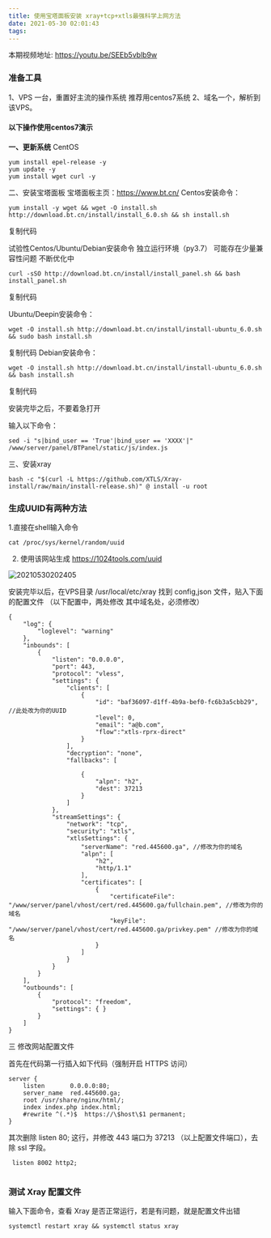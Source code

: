 ```yaml
---
title: 使用宝塔面板安装 xray+tcp+xtls最强科学上网方法
date: 2021-05-30 02:01:43
tags:
---
```

本期视频地址:  https://youtu.be/SEEb5vblb9w
### 准备工具

1、VPS 一台，重置好主流的操作系统
推荐用centos7系统
2、域名一个，解析到该VPS。

#### 以下操作使用centos7演示

**一、更新系统**
CentOS
```
yum install epel-release -y
yum update -y
yum install wget curl -y
```
二、安装宝塔面板
宝塔面板主页：https://www.bt.cn/
Centos安装命令：
```
yum install -y wget && wget -O install.sh http://download.bt.cn/install/install_6.0.sh && sh install.sh
```
复制代码

试验性Centos/Ubuntu/Debian安装命令 独立运行环境（py3.7） 可能存在少量兼容性问题 不断优化中  
```
curl -sSO http://download.bt.cn/install/install_panel.sh && bash install_panel.sh
```
复制代码

Ubuntu/Deepin安装命令：
```
wget -O install.sh http://download.bt.cn/install/install-ubuntu_6.0.sh && sudo bash install.sh
```
复制代码
Debian安装命令：
```
wget -O install.sh http://download.bt.cn/install/install-ubuntu_6.0.sh && bash install.sh
```
复制代码

安装完毕之后，不要着急打开

输入以下命令：
```
sed -i "s|bind_user == 'True'|bind_user == 'XXXX'|" /www/server/panel/BTPanel/static/js/index.js
```




三、安装xray

```
bash -c "$(curl -L https://github.com/XTLS/Xray-install/raw/main/install-release.sh)" @ install -u root

```
### 生成UUID有两种方法

1.直接在shell输入命令
```
cat /proc/sys/kernel/random/uuid 
```
2. 使用该网站生成  https://1024tools.com/uuid


![20210530202405](https://cdn.jsdelivr.net/gh/jth445600/picgo@master/img/20210530202405.png)


安装完毕以后，在VPS目录 /usr/local/etc/xray 找到 config,json 文件，贴入下面的配置文件
（以下配置中，两处修改 其中域名处，必须修改）

```
{
    "log": {
        "loglevel": "warning"
    }, 
    "inbounds": [
        {
            "listen": "0.0.0.0", 
            "port": 443, 
            "protocol": "vless", 
            "settings": {
                "clients": [
                    {
                        "id": "baf36097-d1ff-4b9a-bef0-fc6b3a5cbb29", //此处改为你的UUID
                        "level": 0, 
                        "email": "a@b.com",
                        "flow":"xtls-rprx-direct"
                    }
                ], 
                "decryption": "none", 
                "fallbacks": [
                    
                    {
                        "alpn": "h2", 
                        "dest": 37213
                    }
                ]
            }, 
            "streamSettings": {
                "network": "tcp", 
                "security": "xtls", 
                "xtlsSettings": {
                    "serverName": "red.445600.ga", //修改为你的域名
                    "alpn": [
                        "h2", 
                        "http/1.1"
                    ], 
                    "certificates": [
                        {
                            "certificateFile": "/www/server/panel/vhost/cert/red.445600.ga/fullchain.pem", //修改为你的域名
                            "keyFile": "/www/server/panel/vhost/cert/red.445600.ga/privkey.pem" //修改为你的域名
                        }
                    ]
                }
            }
        }
    ], 
    "outbounds": [
        {
            "protocol": "freedom", 
            "settings": { }
        }
    ]
}
```

三 修改网站配置文件

首先在代码第一行插入如下代码（强制开启 HTTPS 访问）
```
server { 
    listen       0.0.0.0:80;
    server_name  red.445600.ga;
    root /usr/share/nginx/html/;
    index index.php index.html;
    #rewrite ^(.*)$  https://\$host\$1 permanent; 
}

```
其次删除 listen 80; 这行，并修改 443 端口为 37213 （以上配置文件端口），去除 ssl 字段。
```
 listen 8002 http2;
 
```
### 测试 Xray 配置文件
输入下面命令，查看 Xray 是否正常运行，若是有问题，就是配置文件出错
```
systemctl restart xray && systemctl status xray
```
























